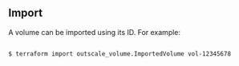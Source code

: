 ## Import

A volume can be imported using its ID. For example:

```

$ terraform import outscale_volume.ImportedVolume vol-12345678

```